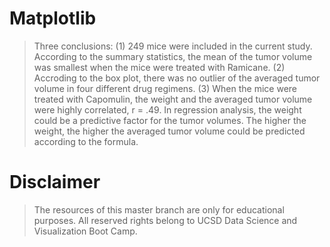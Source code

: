 # Matplotlib
> Three conclusions:
> (1) 249 mice were included in the current study. According to the summary statistics, the mean of the tumor volume was smallest when the mice were treated with Ramicane.
> (2) Accroding to the box plot, there was no outlier of the averaged tumor volume in four different drug regimens.
> (3) When the mice were treated with Capomulin, the weight and the averaged tumor volume were highly correlated, r = .49. In regression analysis, the weight could be a predictive factor for the tumor volumes. The higher the weight, the higher the averaged tumor volume could be predicted according to the formula.
# Disclaimer
> The resources of this master branch are only for educational purposes. All reserved rights belong to UCSD Data Science and Visualization Boot Camp.